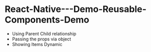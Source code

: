 # React-Native---Demo-Reusable-Components-Demo

- Using Parent Child relationship
- Passing the props via object
- Showing Items Dynamic
